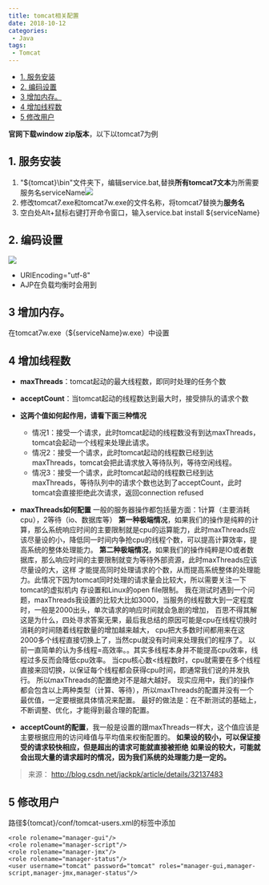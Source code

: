 ```yaml
---
title: tomcat相关配置
date: 2018-10-12
categories: 
 - Java
tags: 
 - Tomcat
---
```


<!-- TOC -->

- [1. 服务安装](#1-服务安装)
- [2. 编码设置](#2-编码设置)
- [3 增加内存。](#3-增加内存)
- [4 增加线程数](#4-增加线程数)
- [5 修改用户](#5-修改用户)

<!-- /TOC -->

**官网下载window zip版本**，以下以tomcat7为例

## 1. 服务安装
1. "${tomcat}\bin"文件夹下，编辑service.bat,替换**所有tomcat7文本**为所需要服务名serviceName![](http://i.imgur.com/Yr4RYOS.png)
2. 修改tomcat7.exe和tomcat7w.exe的文件名称，将tomcat7替换为**服务名**
3. 空白处Alt+鼠标右键打开命令窗口，输入service.bat install ${serviceName}

## 2. 编码设置
![](http://i.imgur.com/YTVm12G.png)
- URIEncoding="utf-8"
- AJP在负载均衡时会用到

## 3 增加内存。
在tomcat7w.exe（${serviceName}w.exe）中设置

## 4 增加线程数
- **maxThreads**：tomcat起动的最大线程数，即同时处理的任务个数
- **acceptCount**：当tomcat起动的线程数达到最大时，接受排队的请求个数 

- **这两个值如何起作用，请看下面三种情况**
  - 情况1：接受一个请求，此时tomcat起动的线程数没有到达maxThreads，tomcat会起动一个线程来处理此请求。
  - 情况2：接受一个请求，此时tomcat起动的线程数已经到达maxThreads，tomcat会把此请求放入等待队列，等待空闲线程。
  - 情况3：接受一个请求，此时tomcat起动的线程数已经到达maxThreads，等待队列中的请求个数也达到了acceptCount，此时tomcat会直接拒绝此次请求，返回connection refused


- **maxThreads如何配置**
  一般的服务器操作都包括量方面：1计算（主要消耗cpu），2等待（io、数据库等）
  **第一种极端情况**，如果我们的操作是纯粹的计算，那么系统响应时间的主要限制就是cpu的运算能力，此时maxThreads应该尽量设的小，降低同一时间内争抢cpu的线程个数，可以提高计算效率，提高系统的整体处理能力。
  **第二种极端情况**，如果我们的操作纯粹是IO或者数据库，那么响应时间的主要限制就变为等待外部资源，此时maxThreads应该尽量设的大，这样 才能提高同时处理请求的个数，从而提高系统整体的处理能力。此情况下因为tomcat同时处理的请求量会比较大，所以需要关注一下tomcat的虚拟机内 存设置和Linux的open file限制。
  我在测试时遇到一个问题，maxThreads我设置的比较大比如3000，当服务的线程数大到一定程度时，一般是2000出头，单次请求的响应时间就会急剧的增加，
  百思不得其解这是为什么，四处寻求答案无果，最后我总结的原因可能是cpu在线程切换时消耗的时间随着线程数量的增加越来越大，
  cpu把大多数时间都用来在这2000多个线程直接切换上了，当然cpu就没有时间来处理我们的程序了。
  以前一直简单的认为多线程=高效率。。其实多线程本身并不能提高cpu效率，线程过多反而会降低cpu效率。
  当cpu核心数<线程数时，cpu就需要在多个线程直接来回切换，以保证每个线程都会获得cpu时间，即通常我们说的并发执行。
  所以maxThreads的配置绝对不是越大越好。
  现实应用中，我们的操作都会包含以上两种类型（计算、等待），所以maxThreads的配置并没有一个最优值，一定要根据具体情况来配置。
  最好的做法是：在不断测试的基础上，不断调整、优化，才能得到最合理的配置。
- **acceptCount的配置**，我一般是设置的跟maxThreads一样大，这个值应该是主要根据应用的访问峰值与平均值来权衡配置的。
  **如果设的较小，可以保证接受的请求较快相应，但是超出的请求可能就直接被拒绝**
  **如果设的较大，可能就会出现大量的请求超时的情况，因为我们系统的处理能力是一定的。**
> 来源： http://blog.csdn.net/jackpk/article/details/32137483

## 5 修改用户

路径${tomcat}/conf/tomcat-users.xml的<tomcat-users>标签中添加
```
<role rolename="manager-gui"/>
<role rolename="manager-script"/>
<role rolename="manager-jmx"/>
<role rolename="manager-status"/>
<user username="tomcat" password="tomcat" roles="manager-gui,manager-script,manager-jmx,manager-status"/>
```